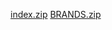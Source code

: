 

[index.zip](https://github.com/mussasuleiman/advertisment/files/6299960/index.zip)
[BRANDS.zip](https://github.com/mussasuleiman/advertisment/files/6299963/BRANDS.zip)
